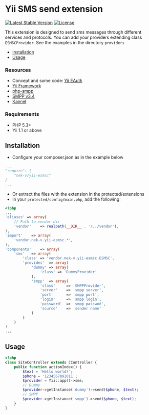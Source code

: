 Yii SMS send extension
=========
[![Latest Stable Version](https://poser.pugx.org/nek-v/yii-esmsc/v/stable.svg)](https://packagist.org/packages/nek-v/yii-esmsc)
[![License](https://poser.pugx.org/nek-v/yii-esmsc/license.svg)](https://packagist.org/packages/nek-v/yii-esmsc)

This extension is designed to send sms messages through different services and protocols.
You can add your providers extending class ```ESMSCProvider```.
See the examples in the directory ```providers```

* [Installation](#installation)
* [Usage](#usage)

### Resources

* Concept and some code: [Yii EAuth](https://github.com/Nodge/yii-eauth)
* [Yii Framework](http://yiiframework.com/)
* [php-smpp](https://github.com/onlinecity/php-smpp)
* [SMPP v3.4](http://opensmpp.org/specs/smppv34_gsmumts_ig_v10.pdf)
* [Kannel](http://www.kannel.org/)

### Requirements

* PHP 5.3+
* Yii 1.1 or above


## Installation
* Configure your composer.json as in the example below

```yaml
...
"require": {
    "nek-v/yii-esmsc"
}
...
```
* Or extract the files with the extension in the protected/extensions
* In your `protected/config/main.php`, add the following:

```php
<?php
...
'aliases' => array(
    // Path to vendor dir
    'vendor'    => realpath(__DIR__ . '/../vendor'),
),
'import'    => array(
    'vendor.nek-v.yii-esmsc.*',
),
'components'    => array(
    'sms'   => array(
        'class' => 'vendor.nek-v.yii-esmsc.ESMSC',
        'provides'  => array(
            'dummy' => array(
                'class' => 'DummyProvider'
            ),
            'smpp'  => array(
                'class'     => 'SMPPProvider',
                'server'    => 'smpp server',
                'port'      => 'smpp port',
                'login'     => 'smpp login',
                'password'  => 'smpp passwod',
                'source'    => 'sender name'
            )
        )
    )
)
...
```
## Usage

```php
<?php
class SiteController extends CController {
    public function actionIndex() {
        $text = 'Hello world!';
        $phone = '1234567891011';
        $provider = Yii::app()->sms;
        // Dummy
        $provider->getInstance('dummy')->send($phone, $text);
        // SMPP
        $provider->getInstance('smpp')->send($phone, $text);
    }
}
```